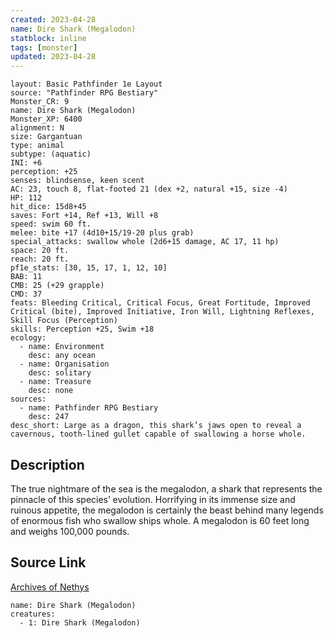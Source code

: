 ```yaml
---
created: 2023-04-28
name: Dire Shark (Megalodon)
statblock: inline
tags: [monster]
updated: 2023-04-28
---
```

```statblock
layout: Basic Pathfinder 1e Layout
source: "Pathfinder RPG Bestiary"
Monster_CR: 9
name: Dire Shark (Megalodon)
Monster_XP: 6400
alignment: N
size: Gargantuan
type: animal
subtype: (aquatic)
INI: +6
perception: +25
senses: blindsense, keen scent
AC: 23, touch 8, flat-footed 21 (dex +2, natural +15, size -4)
HP: 112
hit_dice: 15d8+45
saves: Fort +14, Ref +13, Will +8
speed: swim 60 ft.
melee: bite +17 (4d10+15/19-20 plus grab)
special_attacks: swallow whole (2d6+15 damage, AC 17, 11 hp)
space: 20 ft.
reach: 20 ft.
pf1e_stats: [30, 15, 17, 1, 12, 10]
BAB: 11
CMB: 25 (+29 grapple)
CMD: 37
feats: Bleeding Critical, Critical Focus, Great Fortitude, Improved Critical (bite), Improved Initiative, Iron Will, Lightning Reflexes, Skill Focus (Perception)
skills: Perception +25, Swim +18
ecology:
  - name: Environment
    desc: any ocean
  - name: Organisation
    desc: solitary
  - name: Treasure
    desc: none
sources:
  - name: Pathfinder RPG Bestiary
    desc: 247
desc_short: Large as a dragon, this shark’s jaws open to reveal a cavernous, tooth-lined gullet capable of swallowing a horse whole.
```
## Description
The true nightmare of the sea is the megalodon, a shark that represents the pinnacle of this species’ evolution. Horrifying in its immense size and ruinous appetite, the megalodon is certainly the beast behind many legends of enormous fish who swallow ships whole. A megalodon is 60 feet long and weighs 100,000 pounds.
## Source Link
[Archives of Nethys](https://aonprd.com/MonsterDisplay.aspx?ItemName=Dire%20Shark%20(Megalodon))
```encounter-table
name: Dire Shark (Megalodon)
creatures:
  - 1: Dire Shark (Megalodon)
```

